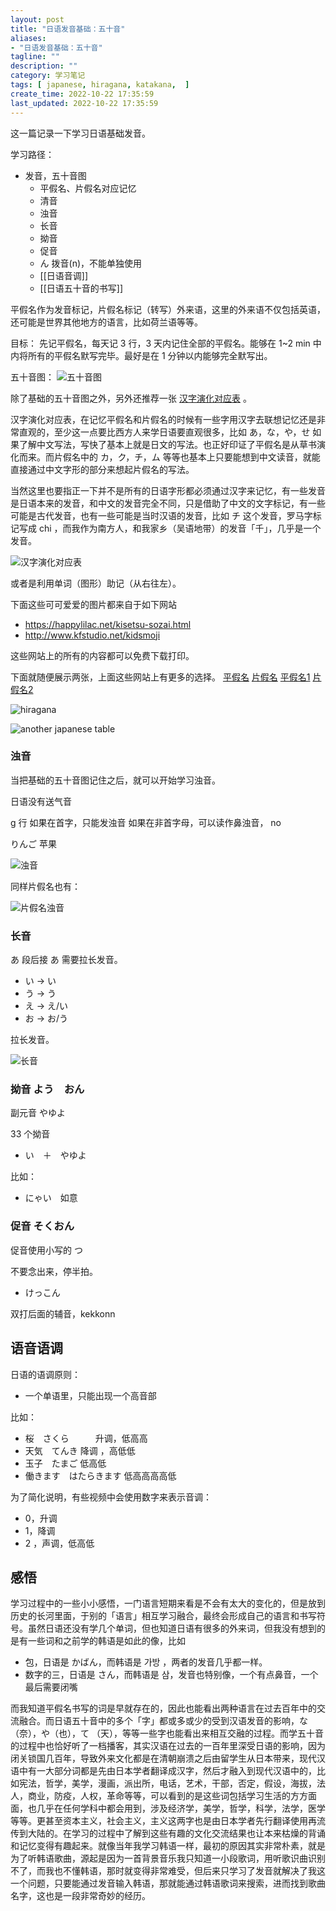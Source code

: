 ```yaml
---
layout: post
title: "日语发音基础：五十音"
aliases:
- "日语发音基础：五十音"
tagline: ""
description: ""
category: 学习笔记
tags: [ japanese, hiragana, katakana,  ]
create_time: 2022-10-22 17:35:59
last_updated: 2022-10-22 17:35:59
---
```


这一篇记录一下学习日语基础发音。

学习路径：

- 发音，五十音图
    - 平假名、片假名对应记忆
    - 清音
    - 浊音
    - 长音
    - 拗音
    - 促音
    - ん 拨音(n)，不能单独使用
    - [[日语音调]]
    - [[日语五十音的书写]]

平假名作为发音标记，片假名标记（转写）外来语，这里的外来语不仅包括英语，还可能是世界其他地方的语言，比如荷兰语等等。

目标：
先记平假名，每天记 3 行，3 天内记住全部的平假名。能够在 1~2 min 中内将所有的平假名默写完毕。最好是在 1 分钟以内能够完全默写出。

五十音图：
![五十音图](https://photo.einverne.info/images/2022/10/22/RPBW.png)

除了基础的五十音图之外，另外还推荐一张 [汉字演化对应表](https://photo.einverne.info/images/2022/10/22/RjFQ.png) 。

汉字演化对应表，在记忆平假名和片假名的时候有一些字用汉字去联想记忆还是非常直观的，至少这一点要比西方人来学日语要直观很多，比如 あ，な，や，せ 如果了解中文写法，写快了基本上就是日文的写法。也正好印证了平假名是从草书演化而来。而片假名中的 カ，ク，チ，ム 等等也基本上只要能想到中文读音，就能直接通过中文字形的部分来想起片假名的写法。

当然这里也要指正一下并不是所有的日语字形都必须通过汉字来记忆，有一些发音是日语本来的发音，和中文的发音完全不同，只是借助了中文的文字标记，有一些可能是古代发音，也有一些可能是当时汉语的发音，比如 チ 这个发音，罗马字标记写成 chi ，而我作为南方人，和我家乡（吴语地带）的发音「千」，几乎是一个发音。

![汉字演化对应表](https://photo.einverne.info/images/2022/10/22/RjFQ.png)

或者是利用单词（图形）助记（从右往左）。

下面这些可可爱爱的图片都来自于如下网站

- <https://happylilac.net/kisetsu-sozai.html>
- <http://www.kfstudio.net/kidsmoji>

这些网站上的所有的内容都可以免费下载打印。

下面就随便展示两张，上面这些网站上有更多的选择。 [平假名](/assets/japanese/hiragana-g-01.pdf)  [片假名](/assets/japanese/katakana-g-01.pdf)  [平假名1](/assets/japanese/aiueo_stamp_hira.pdf)  [片假名2](/assets/japanese/aiueo_stamp_kana.pdf)

![hiragana](https://photo.einverne.info/images/2022/10/22/R3YX.png)

![another japanese table](https://photo.einverne.info/images/2022/10/22/RJPi.png)

### 浊音
当把基础的五十音图记住之后，就可以开始学习浊音。

日语没有送气音

g 行
如果在首字，只能发浊音
如果在非首字母，可以读作鼻浊音， no

りんご 苹果

![浊音](https://photo.einverne.info/images/2022/10/22/RBT0.png)

同样片假名也有：

![片假名浊音](https://photo.einverne.info/images/2022/10/22/RHg9.png)

### 长音

あ 段后接 あ 需要拉长发音。

- い  -> い
- う  -> う
- え -> え/い
- お -> お/う

拉长发音。

![长音](https://photo.einverne.info/images/2022/10/22/Rmv6.png)

### 拗音 よう　おん

副元音 やゆよ

33 个拗音

- い　＋　やゆよ

比如：

- にゃい　如意

### 促音 そくおん

促音使用小写的  つ

不要念出来，停半拍。

- けっこん

双打后面的辅音，kekkonn

## 语音语调

日语的语调原则：

- 一个单语里，只能出现一个高音部

比如：

- 桜　さくら　　　升调，低高高
- 天気　てんき      降调 ，高低低
- 玉子　たまご        低高低
- 働きます　はたらきます     低高高高高低

为了简化说明，有些视频中会使用数字来表示音调：

- 0，升调
- 1，降调
- 2 ，声调，低高低

## 感悟

学习过程中的一些小小感悟，一门语言短期来看是不会有太大的变化的，但是放到历史的长河里面，于别的「语言」相互学习融合，最终会形成自己的语言和书写符号。虽然日语还没有学几个单词，但也知道日语有很多的外来词，但我没有想到的是有一些词和之前学的韩语是如此的像，比如

- 包，日语是 かばん，而韩语是 가방 ，两者的发音几乎都一样。
- 数字的三，日语是 さん，而韩语是 삼，发音也特别像，一个有点鼻音，一个最后需要闭嘴

而我知道平假名书写的词是早就存在的，因此也能看出两种语言在过去百年中的交流融合。而日语五十音中的多个「字」都或多或少的受到汉语发音的影响，な（奈），や（也），て （天），等等一些字也能看出来相互交融的过程。而学五十音的过程中也恰好听了一档播客，其实汉语在过去的一百年里深受日语的影响，因为闭关锁国几百年，导致外来文化都是在清朝崩溃之后由留学生从日本带来，现代汉语中有一大部分词都是先由日本学者翻译成汉字，然后才融入到现代汉语中的，比如宪法，哲学，美学，漫画，派出所，电话，艺术，干部，否定，假设，海拔，法人，商业，防疫，人权，革命等等，可以看到的是这些词包括学习生活的方方面面，也几乎在任何学科中都会用到，涉及经济学，美学，哲学，科学，法学，医学等等。更甚至资本主义，社会主义，主义这两字也是由日本学者先行翻译使用再流传到大陆的。在学习的过程中了解到这些有趣的文化交流结果也让本来枯燥的背诵和记忆变得有趣起来。就像当年我学习韩语一样，最初的原因其实非常朴素，就是为了听韩语歌曲，源起是因为一首背景音乐我只知道一小段歌词，用听歌识曲识别不了，而我也不懂韩语，那时就变得非常难受，但后来只学习了发音就解决了我这一个问题，只要能通过发音输入韩语，那就能通过韩语歌词来搜索，进而找到歌曲名字，这也是一段非常奇妙的经历。
